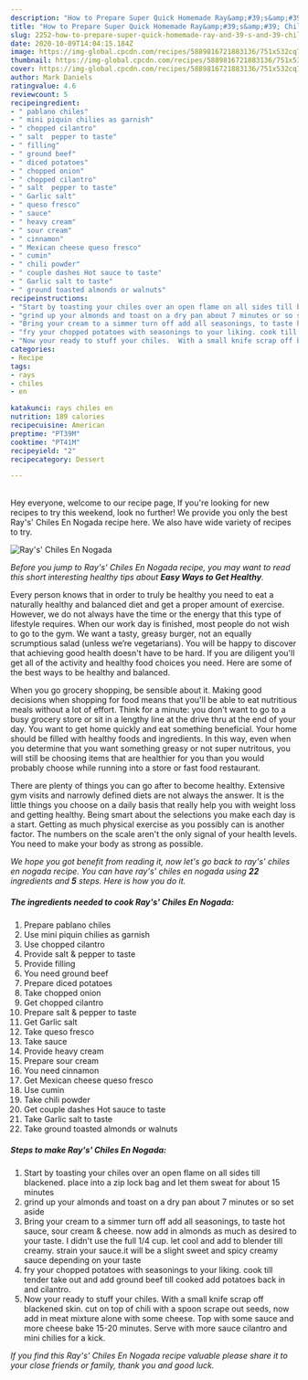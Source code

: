 ```yaml
---
description: "How to Prepare Super Quick Homemade Ray&amp;#39;s&amp;#39; Chiles En Nogada"
title: "How to Prepare Super Quick Homemade Ray&amp;#39;s&amp;#39; Chiles En Nogada"
slug: 2252-how-to-prepare-super-quick-homemade-ray-and-39-s-and-39-chiles-en-nogada
date: 2020-10-09T14:04:15.184Z
image: https://img-global.cpcdn.com/recipes/5889816721883136/751x532cq70/rays-chiles-en-nogada-recipe-main-photo.jpg
thumbnail: https://img-global.cpcdn.com/recipes/5889816721883136/751x532cq70/rays-chiles-en-nogada-recipe-main-photo.jpg
cover: https://img-global.cpcdn.com/recipes/5889816721883136/751x532cq70/rays-chiles-en-nogada-recipe-main-photo.jpg
author: Mark Daniels
ratingvalue: 4.6
reviewcount: 5
recipeingredient:
- " pablano chiles"
- " mini piquin chilies as garnish"
- " chopped cilantro"
- " salt  pepper to taste"
- " filling"
- " ground beef"
- " diced potatoes"
- " chopped onion"
- " chopped cilantro"
- " salt  pepper to taste"
- " Garlic salt"
- " queso fresco"
- " sauce"
- " heavy cream"
- " sour cream"
- " cinnamon"
- " Mexican cheese queso fresco"
- " cumin"
- " chili powder"
- " couple dashes Hot sauce to taste"
- " Garlic salt to taste"
- " ground toasted almonds or walnuts"
recipeinstructions:
- "Start by toasting your chiles over an open flame on all sides till blackened.  place into a zip lock bag and let them sweat for about 15 minutes"
- "grind up your almonds and toast on a dry pan about 7 minutes or so set aside"
- "Bring your cream to a simmer turn off add all seasonings, to taste hot sauce, sour cream &amp; cheese. now add in almonds as much as desired to your taste. I didn&#39;t use the full 1/4 cup. let cool and add to blender till creamy. strain your sauce.it will be a slight sweet and spicy creamy sauce depending on your taste"
- "fry your chopped potatoes with seasonings to your liking. cook till tender take out and add ground beef till cooked add potatoes back in and cilantro."
- "Now your ready to stuff your chiles.  With a small knife scrap off blackened skin. cut on top of chili with a spoon scrape out seeds, now add in meat mixture alone with some cheese. Top with some sauce and more cheese bake 15-20 minutes. Serve with more sauce cilantro and mini chilies for a kick."
categories:
- Recipe
tags:
- rays
- chiles
- en

katakunci: rays chiles en 
nutrition: 189 calories
recipecuisine: American
preptime: "PT39M"
cooktime: "PT41M"
recipeyield: "2"
recipecategory: Dessert

---
```

<br>
Hey everyone, welcome to our recipe page, If you're looking for new recipes to try this weekend, look no further! We provide you only the best Ray&#39;s&#39; Chiles En Nogada recipe here. We also have wide variety of recipes to try.
<br>


![Ray&#39;s&#39; Chiles En Nogada](https://img-global.cpcdn.com/recipes/5889816721883136/751x532cq70/rays-chiles-en-nogada-recipe-main-photo.jpg)

<i>Before you jump to Ray&#39;s&#39; Chiles En Nogada recipe, you may want to read this short interesting healthy tips about <strong>Easy Ways to Get Healthy</strong>.</i>

Every person knows that in order to truly be healthy you need to eat a naturally healthy and balanced diet and get a proper amount of exercise. However, we do not always have the time or the energy that this type of lifestyle requires. When our work day is finished, most people do not wish to go to the gym. We want a tasty, greasy burger, not an equally scrumptious salad (unless we’re vegetarians). You will be happy to discover that achieving good health doesn't have to be hard. If you are diligent you'll get all of the activity and healthy food choices you need. Here are some of the best ways to be healthy and balanced.

When you go grocery shopping, be sensible about it. Making good decisions when shopping for food means that you'll be able to eat nutritious meals without a lot of effort. Think for a minute: you don't want to go to a busy grocery store or sit in a lengthy line at the drive thru at the end of your day. You want to get home quickly and eat something beneficial. Your home should be filled with healthy foods and ingredients. In this way, even when you determine that you want something greasy or not super nutritous, you will still be choosing items that are healthier for you than you would probably choose while running into a store or fast food restaurant.

There are plenty of things you can go after to become healthy. Extensive gym visits and narrowly defined diets are not always the answer. It is the little things you choose on a daily basis that really help you with weight loss and getting healthy. Being smart about the selections you make each day is a start. Getting as much physical exercise as you possibly can is another factor. The numbers on the scale aren't the only signal of your health levels. You need to make your body as strong as possible. 


<i>We hope you got benefit from reading it, now let's go back to ray&#39;s&#39; chiles en nogada recipe. You can have ray&#39;s&#39; chiles en nogada using <strong>22</strong> ingredients and <strong>5</strong> steps. Here is how you do it.
</i>

##### The ingredients needed to cook Ray&#39;s&#39; Chiles En Nogada:

1. Prepare  pablano chiles
1. Use  mini piquin chilies as garnish
1. Use  chopped cilantro
1. Provide  salt &amp; pepper to taste
1. Provide  filling
1. You need  ground beef
1. Prepare  diced potatoes
1. Take  chopped onion
1. Get  chopped cilantro
1. Prepare  salt &amp; pepper to taste
1. Get  Garlic salt
1. Take  queso fresco
1. Take  sauce
1. Provide  heavy cream
1. Prepare  sour cream
1. You need  cinnamon
1. Get  Mexican cheese queso fresco
1. Use  cumin
1. Take  chili powder
1. Get  couple dashes Hot sauce to taste
1. Take  Garlic salt to taste
1. Take  ground toasted almonds or walnuts


##### Steps to make Ray&#39;s&#39; Chiles En Nogada:

1. Start by toasting your chiles over an open flame on all sides till blackened.  place into a zip lock bag and let them sweat for about 15 minutes
1. grind up your almonds and toast on a dry pan about 7 minutes or so set aside
1. Bring your cream to a simmer turn off add all seasonings, to taste hot sauce, sour cream &amp; cheese. now add in almonds as much as desired to your taste. I didn&#39;t use the full 1/4 cup. let cool and add to blender till creamy. strain your sauce.it will be a slight sweet and spicy creamy sauce depending on your taste
1. fry your chopped potatoes with seasonings to your liking. cook till tender take out and add ground beef till cooked add potatoes back in and cilantro.
1. Now your ready to stuff your chiles.  With a small knife scrap off blackened skin. cut on top of chili with a spoon scrape out seeds, now add in meat mixture alone with some cheese. Top with some sauce and more cheese bake 15-20 minutes. Serve with more sauce cilantro and mini chilies for a kick.


<i>If you find this Ray&#39;s&#39; Chiles En Nogada recipe valuable please share it to your close friends or family, thank you and good luck.</i>
